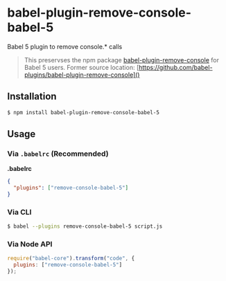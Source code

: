 # babel-plugin-remove-console-babel-5

Babel 5 plugin to remove console.* calls

> This preservses the npm package [babel-plugin-remove-console](https://www.npmjs.com/package/babel-plugin-remove-console) for Babel 5 users.
> Former source location: [https://github.com/babel-plugins/babel-plugin-remove-console]()

## Installation

```sh
$ npm install babel-plugin-remove-console-babel-5
```

## Usage

### Via `.babelrc` (Recommended)

**.babelrc**

```json
{
  "plugins": ["remove-console-babel-5"]
}
```

### Via CLI

```sh
$ babel --plugins remove-console-babel-5 script.js
```

### Via Node API

```javascript
require("babel-core").transform("code", {
  plugins: ["remove-console-babel-5"]
});
```
